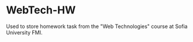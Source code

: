 # WebTech-HW
Used to store homework task from the "Web Technologies" course at Sofia University FMI.
